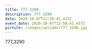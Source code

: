 ```yaml
---
title: 777_3290
description: 777_3290
date: 2020-10-07T12:50:41.425Z
event_date: 2020-10-07T12:50:41.457Z
picture: /images/uploads/777_3290.jpg
---
```

777_3290